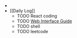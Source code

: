 -
- [[Daily Log]]
	- TODO React coding
	- TODO [Web Interface Guide](https://interfaces.rauno.me/)
	- TODO shell
	- TODO leetcode
